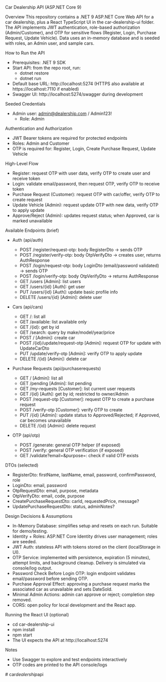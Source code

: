 Car Dealership API (ASP.NET Core 9)

Overview
This repository contains a .NET 9 ASP.NET Core Web API for a car dealership, plus a React TypeScript UI in the car-dealership-ui folder. The API implements JWT authentication, role-based authorization (Admin/Customer), and OTP for sensitive flows (Register, Login, Purchase Request, Update Vehicle). Data uses an in-memory database and is seeded with roles, an Admin user, and sample cars.

How to Run the API

- Prerequisites: .NET 9 SDK
- Start API: from the repo root, run:
  - dotnet restore
  - dotnet run
- Default base URL: http://localhost:5274 (HTTPS also available at https://localhost:7110 if enabled)
- Swagger UI: http://localhost:5274/swagger during development

Seeded Credentials

- Admin user: admin@dealership.com / Admin123!
  - Role: Admin

Authentication and Authorization

- JWT Bearer tokens are required for protected endpoints
- Roles: Admin and Customer
- OTP is required for: Register, Login, Create Purchase Request, Update Vehicle

High-Level Flow

- Register: request OTP with user data, verify OTP to create user and receive token
- Login: validate email/password, then request OTP, verify OTP to receive token
- Purchase Request (Customer): request OTP with car/offer, verify OTP to create request
- Update Vehicle (Admin): request update OTP with new data, verify OTP to apply update
- Approve/Reject (Admin): updates request status; when Approved, car is marked unavailable

Available Endpoints (brief)

- Auth (api/auth)

  - POST /register/request-otp: body RegisterDto → sends OTP
  - POST /register/verify-otp: body OtpVerifyDto → creates user, returns AuthResponse
  - POST /login/request-otp: body LoginDto (email/password validated) → sends OTP
  - POST /login/verify-otp: body OtpVerifyDto → returns AuthResponse
  - GET /users [Admin]: list users
  - GET /users/{id} [Auth]: get user
  - PUT /users/{id} [Auth]: update basic profile info
  - DELETE /users/{id} [Admin]: delete user

- Cars (api/cars)

  - GET /: list all
  - GET /available: list available only
  - GET /{id}: get by id
  - GET /search: query by make/model/year/price
  - POST / [Admin]: create car
  - POST /{id}/update/request-otp [Admin]: request OTP for update with UpdateCarDto
  - PUT /update/verify-otp [Admin]: verify OTP to apply update
  - DELETE /{id} [Admin]: delete car

- Purchase Requests (api/purchaserequests)

  - GET / [Admin]: list all
  - GET /pending [Admin]: list pending
  - GET /my-requests [Customer]: list current user requests
  - GET /{id} [Auth]: get by id; restricted to owner/Admin
  - POST /request-otp [Customer]: request OTP to create a purchase request
  - POST /verify-otp [Customer]: verify OTP to create
  - PUT /{id} [Admin]: update status to Approved/Rejected; if Approved, car becomes unavailable
  - DELETE /{id} [Admin]: delete request

- OTP (api/otp)
  - POST /generate: general OTP helper (if exposed)
  - POST /verify: general OTP verification (if exposed)
  - GET /validate?email=&purpose=: check if valid OTP exists

DTOs (selected)

- RegisterDto: firstName, lastName, email, password, confirmPassword, role
- LoginDto: email, password
- OtpRequestDto: email, purpose, metadata
- OtpVerifyDto: email, code, purpose
- CreatePurchaseRequestDto: carId, requestedPrice, message?
- UpdatePurchaseRequestDto: status, adminNotes?

Design Decisions & Assumptions

- In-Memory Database: simplifies setup and resets on each run. Suitable for demo/testing.
- Identity + Roles: ASP.NET Core Identity drives user management; roles are seeded.
- JWT Auth: stateless API with tokens stored on the client (localStorage in UI).
- OTP Service: implemented with persistence, expiration (5 minutes), attempt limits, and background cleanup. Delivery is simulated via console/log output.
- Password Check Before Login OTP: login endpoint validates email/password before sending OTP.
- Purchase Approval Effect: approving a purchase request marks the associated car as unavailable and sets DateSold.
- Minimal Admin Actions: admin can approve or reject; completion step removed.
- CORS: open policy for local development and the React app.

Running the React UI (optional)

- cd car-dealership-ui
- npm install
- npm start
- The UI expects the API at http://localhost:5274

Notes

- Use Swagger to explore and test endpoints interactively
- OTP codes are printed to the API console/logs

#   c a r _ d e a l e r s h i p _ a p i  
 